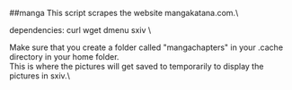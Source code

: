 ##manga
This script scrapes the website mangakatana.com.\

dependencies: curl wget dmenu sxiv \

Make sure that you create a folder called "mangachapters" in your .cache directory in your home folder.\
This is where the pictures will get saved to temporarily to display the pictures in sxiv.\


